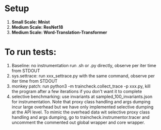# Setup

1. **Small Scale: Mnist**
2. **Medium Scale: ResNet18**
3. **Medium Scale: Word-Translation-Transformer**


# To run tests:
1. Baseline: no instrumentation
    run .sh or .py directly, observe per iter time from STDOUT
2. sys.settrace:
    run xxx_settrace.py with the same command, observe per iter time from STDOUT
3. monkey patch:
    run python3 -m traincheck.collect_trace -p xxx.py, kill the program after a few iterations if you don't want it to complete
4. selective benchmarking:
    use invariants at sampled_100_invariants.json for instrumentation.
    Note that proxy class handling and args dumping incur large overhead but we have only implemented 
    selective dumping at the API level. To mimic the overhead data wit selective proxy class handling and args dumping, go to traincheck.instrumentor.tracer and uncomment the commented out 
    global wrapper and core wrapper.
